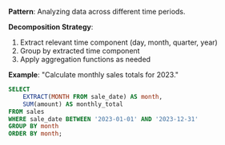 **Pattern**: Analyzing data across different time periods.

**Decomposition Strategy**:

1. Extract relevant time component (day, month, quarter, year)
2. Group by extracted time component
3. Apply aggregation functions as needed

**Example**: "Calculate monthly sales totals for 2023."

```SQL
SELECT
    EXTRACT(MONTH FROM sale_date) AS month,
    SUM(amount) AS monthly_total
FROM sales
WHERE sale_date BETWEEN '2023-01-01' AND '2023-12-31'
GROUP BY month
ORDER BY month;
```
